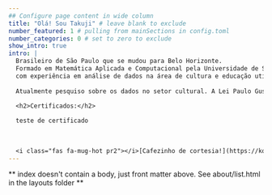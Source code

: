 ```yaml
---
## Configure page content in wide column
title: "Olá! Sou Takuji" # leave blank to exclude
number_featured: 1 # pulling from mainSections in config.toml
number_categories: 0 # set to zero to exclude
show_intro: true
intro: |
  Brasileiro de São Paulo que se mudou para Belo Horizonte.
  Formado em Matemática Aplicada e Computacional pela Universidade de São Paulo 
  com experiência em análise de dados na área de cultura e educação utilizando análise quantitativas e qualitativas.
  
  Atualmente pesquiso sobre os dados no setor cultural. A Lei Paulo Gustavo irá implementar Comissão, Plano e Fundo municipais da cultura. Como será a distribuição dos recursos?
  
  <h2>Certificados:</h2>

  teste de certificado
  
  
  
  <i class="fas fa-mug-hot pr2"></i>[Cafezinho de cortesia!](https://ko-fi.com/takuji)!
---
```


** index doesn't contain a body, just front matter above.
See about/list.html in the layouts folder **
